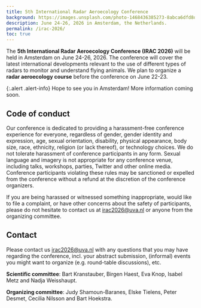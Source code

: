 ```yaml
---
title: 5th International Radar Aeroecology Conference
background: https://images.unsplash.com/photo-1468436385273-8abca6dfd8d3?q=80&w=2810&auto=format&fit=crop&ixlib=rb-4.1.0&ixid=M3wxMjA3fDB8MHxwaG90by1wYWdlfHx8fGVufDB8fHx8fA%3D%3D
description: June 24-26, 2026 in Amsterdam, the Netherlands.
permalink: /irac-2026/
toc: true
---
```


The **5th International Radar Aeroecology Conference (IRAC 2026)** will be held in Amsterdam on June 24-26, 2026. The conference will cover the latest international developments relevant to the use of different types of radars to monitor and understand flying animals. We plan to organize a **radar aeroecology course** before the conference on June 22-23.

{:.alert .alert-info}
Hope to see you in Amsterdam! More information coming soon.

<!-- Thematic sessions -->

<!-- Keynote speakers -->

<!-- Sponsors -->

<!--
## Programme

### Monday, June 22

### Tuesday, June 23

### Wednesday, June 24

### Thursday, June 25

### Friday, June 26
-->

<!-- Posters -->

<!-- Abstracts -->

<!-- Venue, travel and accommodation -->

## Code of conduct

Our conference is dedicated to providing a harassment-free conference experience for everyone, regardless of gender, gender identity and expression, age, sexual orientation, disability, physical appearance, body size, race, ethnicity, religion (or lack thereof), or technology choices. We do not tolerate harassment of conference participants in any form. Sexual language and imagery is not appropriate for any conference venue, including talks, workshops, parties, Twitter and other online media. Conference participants violating these rules may be sanctioned or expelled from the conference without a refund at the discretion of the conference organizers.

If you are being harassed or witnessed something inappropriate, would like to file a complaint, or have other concerns about the safety of participants, please do not hesitate to contact us at <irac2026@uva.nl> or anyone from the organizing committee.

## Contact

Please contact us <irac2026@uva.nl> with any questions that you may have regarding the conference, incl. your abstract submission, (informal) events you might want to organize (e.g. round-table discussions), etc.

**Scientific committee**: Bart Kranstauber, Birgen Haest, Eva Knop, Isabel Metz and Nadja Weisshaupt.

**Organizing committee**: Judy Shamoun-Baranes, Elske Tielens, Peter Desmet, Cecilia Nilsson and Bart Hoekstra.

